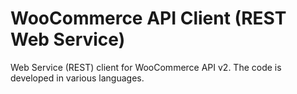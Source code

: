 WooCommerce API Client (REST Web Service)
======================

Web Service (REST) client for WooCommerce API v2. The code is developed in various languages.
